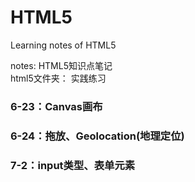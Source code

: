 # HTML5
Learning notes of HTML5

notes: HTML5知识点笔记   
html5文件夹： 实践练习   

### 6-23：Canvas画布
### 6-24：拖放、Geolocation(地理定位)

### 7-2：input类型、表单元素
